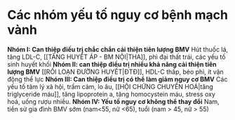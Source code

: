 # Các nhóm yếu tố nguy cơ bệnh mạch vành
**Nhóm I: Can thiệp điều trị chắc chắn cải thiện tiên lượng BMV**
	Hút thuốc lá, tăng LDL-C, [[TĂNG HUYẾT ÁP - BM NỘI|THA]], phì đại thất trái, các yếu tố sinh huyết khối
**Nhóm II: can thiệp điều trị nhiều khả năng cải thiện tiên lượng BMV**
	[[RỐI LOẠN ĐƯỜNG HUYẾT|ĐTĐ]], HDL-C thấp, béo phì, ít vận động thể lực
**Nhóm III: Can thiệp điều trị có thể làm giảm nguy cơ BMV**
	Các yếu tố tâm lý xã hội, trầm cảm, lo âu, [[HỘI CHỨNG CHUYỂN HOÁ|tăng triglyceride máu]], tăng lipoprotein a, tăng homocystein máu, stress oxy hoá, uống rượu nhiều.
**Nhóm IV: Yếu tố nguy cơ không thể thay đổi**
	Nam, tiền sử gia đình BMV sớm (nam<55, nữ <65), tuổi (nam > 45, nữ > 55)
